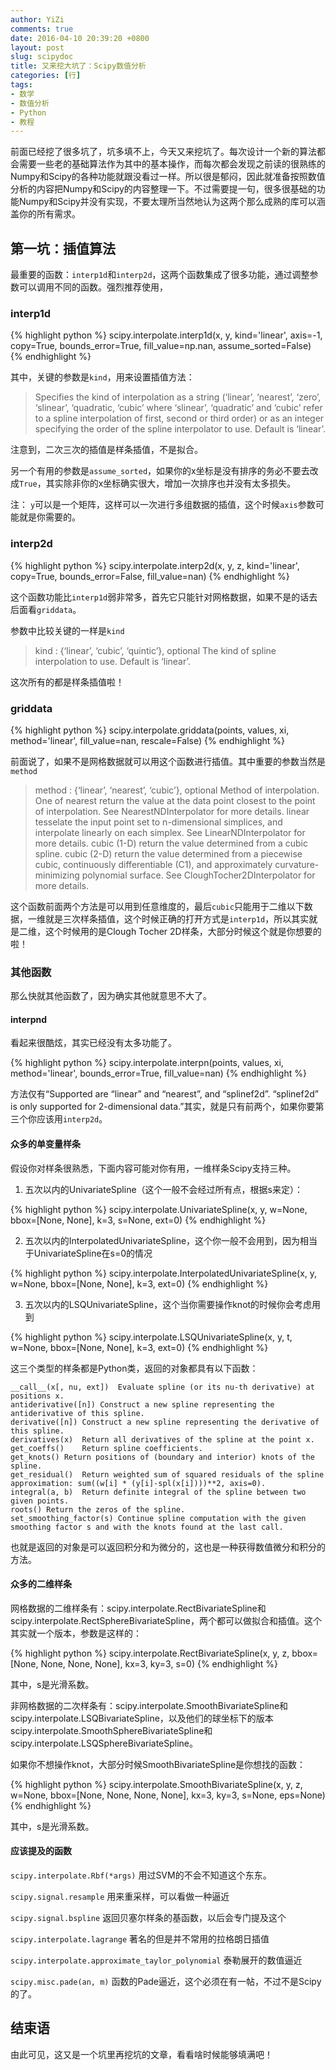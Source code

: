 ```yaml
---
author: YiZi
comments: true
date: 2016-04-10 20:39:20 +0800
layout: post
slug: scipydoc
title: 又来挖大坑了：Scipy数值分析
categories: [行]
tags:
- 数学
- 数值分析
- Python
- 教程
---
```

前面已经挖了很多坑了，坑多填不上，今天又来挖坑了。每次设计一个新的算法都会需要一些老的基础算法作为其中的基本操作，而每次都会发现之前读的很熟练的Numpy和Scipy的各种功能就跟没看过一样。所以很是郁闷，因此就准备按照数值分析的内容把Numpy和Scipy的内容整理一下。不过需要提一句，很多很基础的功能Numpy和Scipy并没有实现，不要太理所当然地认为这两个那么成熟的库可以涵盖你的所有需求。

## 第一坑：插值算法

最重要的函数：`interp1d`和`interp2d`，这两个函数集成了很多功能，通过调整参数可以调用不同的函数。强烈推荐使用，


### interp1d

{% highlight python %}
scipy.interpolate.interp1d(x, y, kind='linear', axis=-1, copy=True, bounds_error=True, fill_value=np.nan, assume_sorted=False)
{% endhighlight %}

其中，关键的参数是`kind`，用来设置插值方法：

> Specifies the kind of interpolation as a string (‘linear’, ‘nearest’, ‘zero’, ‘slinear’, ‘quadratic, ‘cubic’ where ‘slinear’, ‘quadratic’ and ‘cubic’ refer to a spline interpolation of first, second or third order) or as an integer specifying the order of the spline interpolator to use. Default is ‘linear’.

注意到，二次三次的插值是样条插值，不是拟合。

另一个有用的参数是`assume_sorted`，如果你的x坐标是没有排序的务必不要去改成`True`，其实除非你的x坐标确实很大，增加一次排序也并没有太多损失。


注： `y`可以是一个矩阵，这样可以一次进行多组数据的插值，这个时候`axis`参数可能就是你需要的。

### interp2d

{% highlight python %}
scipy.interpolate.interp2d(x, y, z, kind='linear', copy=True, bounds_error=False, fill_value=nan)
{% endhighlight %}

这个函数功能比`interp1d`弱非常多，首先它只能针对网格数据，如果不是的话去后面看`griddata`。

参数中比较关键的一样是`kind`

> kind : {‘linear’, ‘cubic’, ‘quintic’}, optional
The kind of spline interpolation to use. Default is ‘linear’.

这次所有的都是样条插值啦！


### griddata

{% highlight python %}
scipy.interpolate.griddata(points, values, xi, method='linear', fill_value=nan, rescale=False)
{% endhighlight %}

前面说了，如果不是网格数据就可以用这个函数进行插值。其中重要的参数当然是`method`

> method : {‘linear’, ‘nearest’, ‘cubic’}, optional
Method of interpolation. One of
nearest
return the value at the data point closest to the point of interpolation. See NearestNDInterpolator for more details.
linear
tesselate the input point set to n-dimensional simplices, and interpolate linearly on each simplex. See LinearNDInterpolator for more details.
cubic (1-D)
return the value determined from a cubic spline.
cubic (2-D)
return the value determined from a piecewise cubic, continuously differentiable (C1), and approximately curvature-minimizing polynomial surface. See CloughTocher2DInterpolator for more details.

这个函数前面两个方法是可以用到任意维度的，最后`cubic`只能用于二维以下数据，一维就是三次样条插值，这个时候正确的打开方式是`interp1d`，所以其实就是二维，这个时候用的是Clough Tocher 2D样条，大部分时候这个就是你想要的啦！

### 其他函数
那么快就其他函数了，因为确实其他就意思不大了。

#### interpnd
看起来很酷炫，其实已经没有太多功能了。

{% highlight python %}
scipy.interpolate.interpn(points, values, xi, method='linear', bounds_error=True, fill_value=nan)
{% endhighlight %}

方法仅有“Supported are “linear” and “nearest”, and “splinef2d”. “splinef2d” is only supported for 2-dimensional data.”其实，就是只有前两个，如果你要第三个你应该用`interp2d`。

#### 众多的单变量样条
假设你对样条很熟悉，下面内容可能对你有用，一维样条Scipy支持三种。

1. 五次以内的UnivariateSpline（这个一般不会经过所有点，根据s来定）：

{% highlight python %}
 scipy.interpolate.UnivariateSpline(x, y, w=None, bbox=[None, None], k=3, s=None, ext=0)
{% endhighlight %}

2. 五次以内的InterpolatedUnivariateSpline，这个你一般不会用到，因为相当于UnivariateSpline在s=0的情况

{% highlight python %}
scipy.interpolate.InterpolatedUnivariateSpline(x, y, w=None, bbox=[None, None], k=3, ext=0)
{% endhighlight %}

3. 五次以内的LSQUnivariateSpline，这个当你需要操作knot的时候你会考虑用到

{% highlight python %}
scipy.interpolate.LSQUnivariateSpline(x, y, t, w=None, bbox=[None, None], k=3, ext=0)
{% endhighlight %}


这三个类型的样条都是Python类，返回的对象都具有以下函数：

	__call__(x[, nu, ext])	Evaluate spline (or its nu-th derivative) at positions x.
	antiderivative([n])	Construct a new spline representing the antiderivative of this spline.
	derivative([n])	Construct a new spline representing the derivative of this spline.
	derivatives(x)	Return all derivatives of the spline at the point x.
	get_coeffs()	Return spline coefficients.
	get_knots()	Return positions of (boundary and interior) knots of the spline.
	get_residual()	Return weighted sum of squared residuals of the spline approximation: sum((w[i] * (y[i]-spl(x[i])))**2, axis=0).
	integral(a, b)	Return definite integral of the spline between two given points.
	roots()	Return the zeros of the spline.
	set_smoothing_factor(s)	Continue spline computation with the given smoothing factor s and with the knots found at the last call.

也就是返回的对象是可以返回积分和为微分的，这也是一种获得数值微分和积分的方法。

#### 众多的二维样条
网格数据的二维样条有：scipy.interpolate.RectBivariateSpline和scipy.interpolate.RectSphereBivariateSpline，两个都可以做拟合和插值。这个其实就一个版本，参数是这样的：

{% highlight python %}
scipy.interpolate.RectBivariateSpline(x, y, z, bbox=[None, None, None, None], kx=3, ky=3, s=0)
{% endhighlight %}

其中，s是光滑系数。

非网格数据的二次样条有：scipy.interpolate.SmoothBivariateSpline和scipy.interpolate.LSQBivariateSpline，以及他们的球坐标下的版本scipy.interpolate.SmoothSphereBivariateSpline和scipy.interpolate.LSQSphereBivariateSpline。

如果你不想操作knot，大部分时候SmoothBivariateSpline是你想找的函数：

{% highlight python %}
scipy.interpolate.SmoothBivariateSpline(x, y, z, w=None, bbox=[None, None, None, None], kx=3, ky=3, s=None, eps=None)
{% endhighlight %}

其中，s是光滑系数。

#### 应该提及的函数

`scipy.interpolate.Rbf(*args)` 用过SVM的不会不知道这个东东。

`scipy.signal.resample`  用来重采样，可以看做一种逼近 

`scipy.signal.bspline`  返回贝塞尔样条的基函数，以后会专门提及这个

`scipy.interpolate.lagrange` 著名的但是并不常用的拉格朗日插值

`scipy.interpolate.approximate_taylor_polynomial` 泰勒展开的数值逼近

`scipy.misc.pade(an, m)` 函数的Pade逼近，这个必须在有一帖，不过不是Scipy的了。

## 结束语
由此可见，这又是一个坑里再挖坑的文章，看看啥时候能够填满吧！
